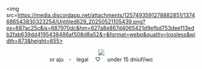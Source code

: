 <img src=https://media.discordapp.net/attachments/1257493591278882851/1374686543830323254/Untitled629_20250521105439.png?ex=687ac25c&is=687970dc&hm=627a8e867d4065421d9efbd753dee113edb2fab639dd4195438486af508d8a52&=&format=webp&quality=lossless&width=873&height=655>
<div align=center> <img src=https://64.media.tumblr.com/3ee18f6df0d7a8e843247cc36642d917/69fed47ada12fa7d-f9/s100x200/9220795eada395b1a47ed099ad84551e8dc3f093.gifv> </div>
<div align=center> or aju　-　legal　 ♡　 under 15 dniuf/iwc    </div>
 

